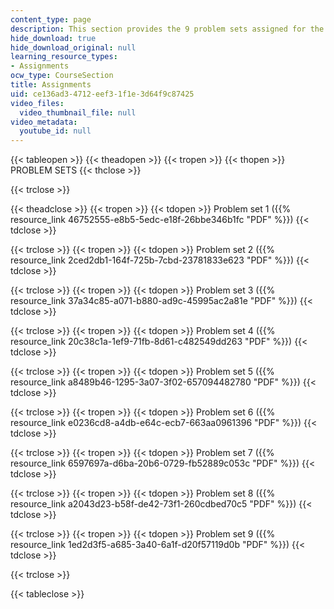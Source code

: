 ```yaml
---
content_type: page
description: This section provides the 9 problem sets assigned for the course.
hide_download: true
hide_download_original: null
learning_resource_types:
- Assignments
ocw_type: CourseSection
title: Assignments
uid: ce136ad3-4712-eef3-1f1e-3d64f9c87425
video_files:
  video_thumbnail_file: null
video_metadata:
  youtube_id: null
---
```


{{< tableopen >}}
{{< theadopen >}}
{{< tropen >}}
{{< thopen >}}
PROBLEM SETS
{{< thclose >}}

{{< trclose >}}

{{< theadclose >}}
{{< tropen >}}
{{< tdopen >}}
Problem set 1 ({{% resource_link 46752555-e8b5-5edc-e18f-26bbe346b1fc "PDF" %}})
{{< tdclose >}}

{{< trclose >}}
{{< tropen >}}
{{< tdopen >}}
Problem set 2 ({{% resource_link 2ced2db1-164f-725b-7cbd-23781833e623 "PDF" %}})
{{< tdclose >}}

{{< trclose >}}
{{< tropen >}}
{{< tdopen >}}
Problem set 3 ({{% resource_link 37a34c85-a071-b880-ad9c-45995ac2a81e "PDF" %}})
{{< tdclose >}}

{{< trclose >}}
{{< tropen >}}
{{< tdopen >}}
Problem set 4 ({{% resource_link 20c38c1a-1ef9-71fb-8d61-c482549dd263 "PDF" %}})
{{< tdclose >}}

{{< trclose >}}
{{< tropen >}}
{{< tdopen >}}
Problem set 5 ({{% resource_link a8489b46-1295-3a07-3f02-657094482780 "PDF" %}})
{{< tdclose >}}

{{< trclose >}}
{{< tropen >}}
{{< tdopen >}}
Problem set 6 ({{% resource_link e0236cd8-a4db-e64c-ecb7-663aa0961396 "PDF" %}})
{{< tdclose >}}

{{< trclose >}}
{{< tropen >}}
{{< tdopen >}}
Problem set 7 ({{% resource_link 6597697a-d6ba-20b6-0729-fb52889c053c "PDF" %}})
{{< tdclose >}}

{{< trclose >}}
{{< tropen >}}
{{< tdopen >}}
Problem set 8 ({{% resource_link a2043d23-b58f-de42-73f1-260cdbed70c5 "PDF" %}})
{{< tdclose >}}

{{< trclose >}}
{{< tropen >}}
{{< tdopen >}}
Problem set 9 ({{% resource_link 1ed2d3f5-a685-3a40-6a1f-d20f57119d0b "PDF" %}})
{{< tdclose >}}

{{< trclose >}}

{{< tableclose >}}
